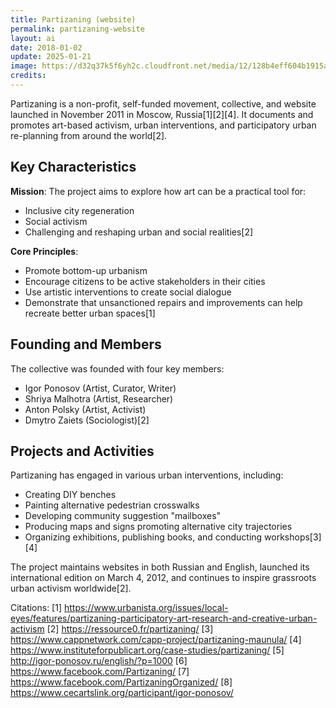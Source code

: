 ```yaml
---
title: Partizaning (website)
permalink: partizaning-website
layout: ai
date: 2018-01-02
update: 2025-01-21
image: https://d32q37k5f6yh2c.cloudfront.net/media/12/128b4eff604b1915a962a475f1881402
credits:
---
```


Partizaning is a non-profit, self-funded movement, collective, and website launched in November 2011 in Moscow, Russia[1][2][4]. It documents and promotes art-based activism, urban interventions, and participatory urban re-planning from around the world[2].

## Key Characteristics

**Mission**: The project aims to explore how art can be a practical tool for:
- Inclusive city regeneration
- Social activism
- Challenging and reshaping urban and social realities[2]

**Core Principles**:
- Promote bottom-up urbanism
- Encourage citizens to be active stakeholders in their cities
- Use artistic interventions to create social dialogue
- Demonstrate that unsanctioned repairs and improvements can help recreate better urban spaces[1]

## Founding and Members

The collective was founded with four key members:
- Igor Ponosov (Artist, Curator, Writer)
- Shriya Malhotra (Artist, Researcher)
- Anton Polsky (Artist, Activist)
- Dmytro Zaiets (Sociologist)[2]

## Projects and Activities

Partizaning has engaged in various urban interventions, including:
- Creating DIY benches
- Painting alternative pedestrian crosswalks
- Developing community suggestion "mailboxes"
- Producing maps and signs promoting alternative city trajectories
- Organizing exhibitions, publishing books, and conducting workshops[3][4]

The project maintains websites in both Russian and English, launched its international edition on March 4, 2012, and continues to inspire grassroots urban activism worldwide[2].

Citations:
[1] https://www.urbanista.org/issues/local-eyes/features/partizaning-participatory-art-research-and-creative-urban-activism
[2] https://ressource0.fr/partizaning/
[3] https://www.cappnetwork.com/capp-project/partizaning-maunula/
[4] https://www.instituteforpublicart.org/case-studies/partizaning/
[5] http://igor-ponosov.ru/english/?p=1000
[6] https://www.facebook.com/Partizaning/
[7] https://www.facebook.com/PartizaningOrganized/
[8] https://www.cecartslink.org/participant/igor-ponosov/
